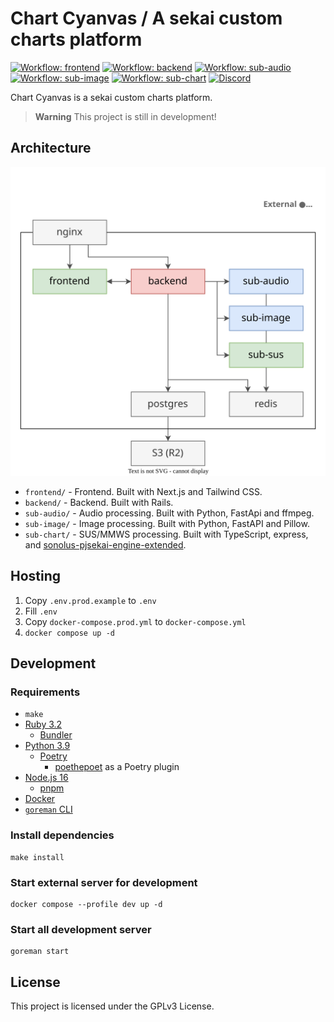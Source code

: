 # Chart Cyanvas / A sekai custom charts platform
[![Workflow: frontend](https://img.shields.io/github/actions/workflow/status/sevenc-nanashi/chart_cyanvas/frontend-check.yml?label=frontend&logo=github&logoColor=fff)](https://github.com/sevenc-nanashi/chart_cyanvas/actions/workflows/frontend-check.yml) [![Workflow: backend](https://img.shields.io/github/actions/workflow/status/sevenc-nanashi/chart_cyanvas/backend-check.yml?label=backend&logo=github&logoColor=fff)](https://github.com/sevenc-nanashi/chart_cyanvas/actions/workflows/backend-check.yml) [![Workflow: sub-audio](https://img.shields.io/github/actions/workflow/status/sevenc-nanashi/chart_cyanvas/sub-audio-check.yml?label=sub-audio&logo=github&logoColor=fff)](https://github.com/sevenc-nanashi/chart_cyanvas/actions/workflows/sub-audio-check.yml) [![Workflow: sub-image](https://img.shields.io/github/actions/workflow/status/sevenc-nanashi/chart_cyanvas/sub-image-check.yml?label=sub-image&logo=github&logoColor=fff)](https://github.com/sevenc-nanashi/chart_cyanvas/actions/workflows/sub-image-check.yml) [![Workflow: sub-chart](https://img.shields.io/github/actions/workflow/status/sevenc-nanashi/chart_cyanvas/sub-chart-check.yml?label=sub-sus&logo=github&logoColor=fff)](https://github.com/sevenc-nanashi/chart_cyanvas/actions/workflows/sub-sus-check.yml) [![Discord](https://img.shields.io/discord/1060525567797112832?logo=discord&logoColor=fff&color=5865f2&label=Discord)](https://discord.gg/2NP3U3r8Rz)

Chart Cyanvas is a sekai custom charts platform.

> **Warning**
> This project is still in development!

## Architecture

![Architecture](./architecture.svg)

- `frontend/` - Frontend. Built with Next.js and Tailwind CSS.
- `backend/` - Backend. Built with Rails.
- `sub-audio/` - Audio processing. Built with Python, FastApi and ffmpeg.
- `sub-image/` - Image processing. Built with Python, FastAPI and Pillow.
- `sub-chart/` - SUS/MMWS processing. Built with TypeScript, express, and [sonolus-pjsekai-engine-extended](https://github.com/sevenc-nanashi/sonolus-pjsekai-engine-extended).

## Hosting
1. Copy `.env.prod.example` to `.env`
2. Fill `.env`
3. Copy `docker-compose.prod.yml` to `docker-compose.yml`
3. `docker compose up -d`

## Development

### Requirements

- `make`
- [Ruby 3.2](https://ruby-lang.org)
  - [Bundler](https://bundler.io)
- [Python 3.9](https://python.org)
  - [Poetry](https://python-poetry.org/)
    - [poethepoet](https://github.com/nat-n/poethepoet) as a Poetry plugin
- [Node.js 16](https://nodejs.org)
  - [pnpm](https://pnpm.io)
- [Docker](https://www.docker.com/)
- [`goreman` CLI](https://github.com/mattn/goreman)

### Install dependencies

```
make install
```

### Start external server for development

```
docker compose --profile dev up -d
```

### Start all development server

```
goreman start
```

## License

This project is licensed under the GPLv3 License.
